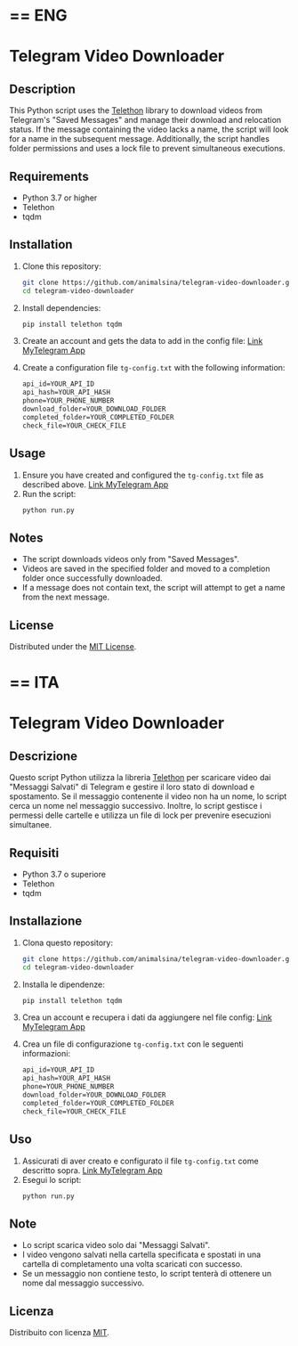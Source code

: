 # == ENG
# Telegram Video Downloader

## Description
This Python script uses the [Telethon](https://github.com/LonamiWebs/Telethon) library to download videos from Telegram's "Saved Messages" and manage their download and relocation status. If the message containing the video lacks a name, the script will look for a name in the subsequent message. Additionally, the script handles folder permissions and uses a lock file to prevent simultaneous executions.

## Requirements
- Python 3.7 or higher
- Telethon
- tqdm

## Installation
1. Clone this repository:
    ```bash
    git clone https://github.com/animalsina/telegram-video-downloader.git
    cd telegram-video-downloader
    ```

2. Install dependencies:
    ```bash
    pip install telethon tqdm
    ```

3. Create an account and gets the data to add in the config file: [Link MyTelegram App](https://my.telegram.org/apps) 


4. Create a configuration file `tg-config.txt` with the following information:
    ```txt
    api_id=YOUR_API_ID
    api_hash=YOUR_API_HASH
    phone=YOUR_PHONE_NUMBER
    download_folder=YOUR_DOWNLOAD_FOLDER
    completed_folder=YOUR_COMPLETED_FOLDER
    check_file=YOUR_CHECK_FILE
    ```

## Usage
1. Ensure you have created and configured the `tg-config.txt` file as described above. [Link MyTelegram App](https://my.telegram.org/apps)
2. Run the script:
    ```bash
    python run.py
    ```

## Notes
- The script downloads videos only from "Saved Messages".
- Videos are saved in the specified folder and moved to a completion folder once successfully downloaded.
- If a message does not contain text, the script will attempt to get a name from the next message.

## License
Distributed under the [MIT License](https://opensource.org/licenses/MIT).


# == ITA
# Telegram Video Downloader

## Descrizione
Questo script Python utilizza la libreria [Telethon](https://github.com/LonamiWebs/Telethon) per scaricare video dai "Messaggi Salvati" di Telegram e gestire il loro stato di download e spostamento. Se il messaggio contenente il video non ha un nome, lo script cerca un nome nel messaggio successivo. Inoltre, lo script gestisce i permessi delle cartelle e utilizza un file di lock per prevenire esecuzioni simultanee.

## Requisiti
- Python 3.7 o superiore
- Telethon
- tqdm

## Installazione
1. Clona questo repository:
    ```bash
    git clone https://github.com/animalsina/telegram-video-downloader.git
    cd telegram-video-downloader
    ```

2. Installa le dipendenze:
    ```bash
    pip install telethon tqdm
    ```

3. Crea un account e recupera i dati da aggiungere nel file config: [Link MyTelegram App](https://my.telegram.org/apps) 

4. Crea un file di configurazione `tg-config.txt` con le seguenti informazioni:
    ```txt
    api_id=YOUR_API_ID
    api_hash=YOUR_API_HASH
    phone=YOUR_PHONE_NUMBER
    download_folder=YOUR_DOWNLOAD_FOLDER
    completed_folder=YOUR_COMPLETED_FOLDER
    check_file=YOUR_CHECK_FILE
    ```

## Uso
1. Assicurati di aver creato e configurato il file `tg-config.txt` come descritto sopra. [Link MyTelegram App](https://my.telegram.org/apps)
2. Esegui lo script:
    ```bash
    python run.py
    ```

## Note
- Lo script scarica video solo dai "Messaggi Salvati".
- I video vengono salvati nella cartella specificata e spostati in una cartella di completamento una volta scaricati con successo.
- Se un messaggio non contiene testo, lo script tenterà di ottenere un nome dal messaggio successivo.

## Licenza
Distribuito con licenza [MIT](https://opensource.org/licenses/MIT).

